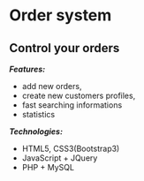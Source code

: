 # Order system

## **Control your orders**

***Features:***
 - add new orders,
 - create new customers profiles,
 - fast searching informations
 - statistics
 
***Technologies:***

 - HTML5, CSS3(Bootstrap3)
 - JavaScript + JQuery
 - PHP + MySQL
